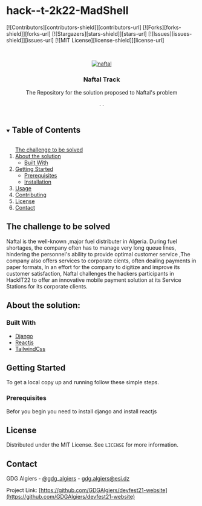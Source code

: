 # hack--t-2k22-MadShell
[![Contributors][contributors-shield]][contributors-url]
[![Forks][forks-shield]][forks-url]
[![Stargazers][stars-shield]][stars-url]
[![Issues][issues-shield]][issues-url]
[![MIT License][license-shield]][license-url]

<!-- PROJECT LOGO -->
<br />
<p align="center">
  <a href="https://github.com/GDGAlgiers/devfest21-website">
    <img src="https://ibb.co/kB5c0xf" alt="naftal" >
  </a>

  <h3 align="center">Naftal Track </h3>

  <p align="center">
The Repository for the solution proposed to Naftal's problem
    <br />
    <br />
<!--     <a href="http://devfest21.gdgalgiers.com/">View Demo</a> -->
    ·
<!--     <a href="https://github.com/GDGAlgiers/devfest21-website/issues">Report Bug</a> -->
    ·
<!--     <a href="https://github.com/GDGAlgiers/devfest21-website/issues">Request Feature</a> -->
  </p>
</p>

<!-- TABLE OF CONTENTS -->
<details open="open">
  <summary><h2 style="display: inline-block">Table of Contents</h2></summary>
  <ol>
     <a href="#the-challenge-to-be-solved">The challenge to be solved</a>
    <li>
      <a href="#About-the-solution">About the solution</a>
      <ul>
        <li><a href="#built-with">Built With</a></li>
      </ul>
    </li>
    <li>
      <a href="#getting-started">Getting Started</a>
      <ul>
        <li><a href="#prerequisites">Prerequisites</a></li>
        <li><a href="#installation">Installation</a></li>
      </ul>
    </li>
    <li><a href="#usage">Usage</a></li>
    <li><a href="#contributing">Contributing</a></li>
    <li><a href="#license">License</a></li>
    <li><a href="#contact">Contact</a></li>
  </ol>
</details>



<!-- ABOUT THE PROJECT -->
## The challenge to be solved
Naftal is the well-known ,major fuel distributer in Algeria.
During fuel shortages, the company often has to manage very long queue lines, hindering the personnel's ability to provide optimal customer service ,The company also offers services to corporate cients, often dealing payments in paper formats, In an effort for the company to digitize and improve its customer satisfaction, Naftal challenges the hackers participants in HackIT22 to offer an innovative mobile payment solution at its Service Stations for its corporate clients.

## About the solution:

### Built With

* [Django](https://www.djangoproject.com/)
* [Reactjs](https://fr.reactjs.org/)
* [TailwindCss](https://tailwindcss.com/)


<!-- GETTING STARTED -->
## Getting Started

To get a local copy up and running follow these simple steps.

### Prerequisites

Befor you begin you need to install django and install reactjs 

<!-- LICENSE -->
## License

Distributed under the MIT License. See `LICENSE` for more information.

<!-- CONTACT -->
## Contact

GDG Algiers - [@gdg_algiers](https://twitter.com/gdg_algiers) - gdg.algiers@esi.dz

Project Link: [https://github.com/GDGAlgiers/devfest21-website](https://github.com/GDGAlgiers/devfest21-website)


